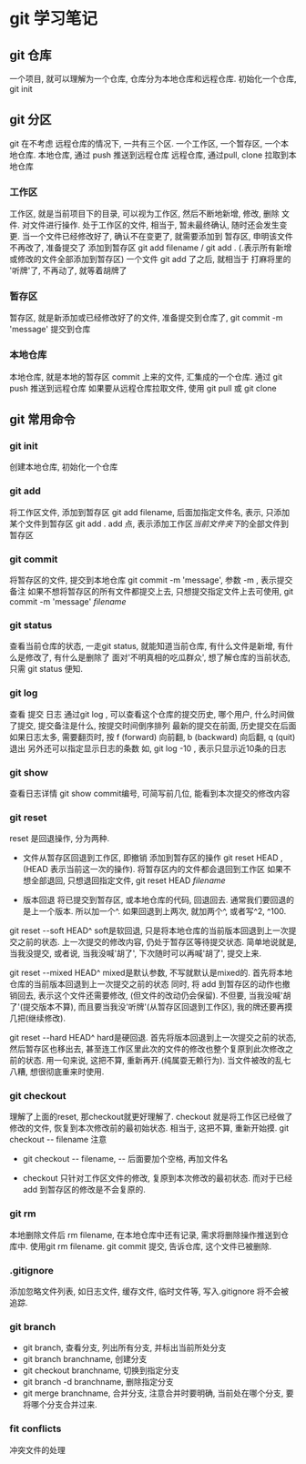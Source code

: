 # git 学习笔记

## git 仓库
一个项目, 就可以理解为一个仓库, 仓库分为本地仓库和远程仓库.
初始化一个仓库, 
git init

## git 分区
git 在不考虑 远程仓库的情况下, 一共有三个区. 一个工作区, 一个暂存区, 一个本地仓库.
本地仓库, 通过 push 推送到远程仓库
远程仓库, 通过pull, clone 拉取到本地仓库

### 工作区
工作区, 就是当前项目下的目录, 可以视为工作区, 然后不断地新增, 修改, 删除 文件. 对文件进行操作.
处于工作区的文件, 相当于, 暂未最终确认, 随时还会发生变更.
当一个文件已经修改好了, 确认不在变更了, 就需要添加到 暂存区, 申明该文件不再改了, 准备提交了
添加到暂存区 git add filename / git add . (.表示所有新增或修改的文件全部添加到暂存区)
一个文件 git add 了之后, 就相当于 打麻将里的 '听牌'了, 不再动了, 就等着胡牌了

### 暂存区
暂存区, 就是新添加或已经修改好了的文件, 准备提交到仓库了, git commit -m 'message' 提交到仓库

### 本地仓库
本地仓库, 就是本地的暂存区 commit 上来的文件, 汇集成的一个仓库. 通过 git push 推送到远程仓库
如果要从远程仓库拉取文件, 使用 git pull 或 git clone

## git 常用命令
### git init
创建本地仓库, 初始化一个仓库

### git add
将工作区文件, 添加到暂存区
git add filename, 后面加指定文件名, 表示, 只添加某个文件到暂存区
git add . add 点, 表示添加工作区*当前文件夹下*的全部文件到暂存区

### git commit 
将暂存区的文件, 提交到本地仓库
git commit -m 'message', 参数 -m , 表示提交备注
如果不想将暂存区的所有文件都提交上去, 只想提交指定文件上去可使用, 
git commit -m 'message' *filename*

### git status
查看当前仓库的状态, 一走git status, 就能知道当前仓库, 有什么文件是新增, 有什么是修改了, 有什么是删除了
面对'不明真相的吃瓜群众', 想了解仓库的当前状态, 只需 git status 便知.

### git log
查看 提交 日志
通过git log , 可以查看这个仓库的提交历史, 哪个用户, 什么时间做了提交, 提交备注是什么, 按提交时间倒序排列
最新的提交在前面, 历史提交在后面
如果日志太多, 需要翻页时, 按 f (forward) 向前翻, b (backward) 向后翻, q (quit) 退出
另外还可以指定显示日志的条数
如, git log -10 , 表示只显示近10条的日志

### git show
查看日志详情
git show commit编号, 可简写前几位, 能看到本次提交的修改内容

### git reset
reset 是回退操作, 分为两种.

- 文件从暂存区回退到工作区, 即撤销 添加到暂存区的操作
git reset HEAD , (HEAD 表示当前这一次的操作). 将暂存区内的文件都会退回到工作区
如果不想全部退回, 只想退回指定文件, 
git reset HEAD *filename*

- 版本回退
将已提交到暂存区, 或本地仓库的代码, 回退回去. 通常我们要回退的是上一个版本. 所以加一个^.
如果回退到上两次, 就加两个^, 或者写^2, ^100.

git reset --soft HEAD^ soft是软回退, 只是将本地仓库的当前版本回退到上一次提交之前的状态. 
上一次提交的修改内容, 仍处于暂存区等待提交状态. 简单地说就是, 当我没提交, 或者说, 当我没喊'胡了', 下次随时可以再喊'胡了', 提交上来.

git reset --mixed HEAD^ mixed是默认参数, 不写就默认是mixed的. 首先将本地仓库的当前版本回退到上一次提交之前的状态
同时, 将 add 到暂存区的动作也撤销回去, 表示这个文件还需要修改, (但文件的改动仍会保留). 不但要, 当我没喊'胡了'(提交版本不算), 而且要当我没'听牌'(从暂存区回退到工作区), 我的牌还要再摸几把(继续修改).

git reset --hard HEAD^ hard是硬回退. 首先将版本回退到上一次提交之前的状态, 然后暂存区也移出去, 甚至连工作区里此次的文件的修改也整个复原到此次修改之前的状态. 用一句来说, 这把不算, 重新再开.(纯属耍无赖行为).
当文件被改的乱七八糟, 想很彻底重来时使用.

### git checkout
理解了上面的reset, 那checkout就更好理解了. checkout 就是将工作区已经做了修改的文件, 恢复到本次修改前的最初始状态.
相当于, 这把不算, 重新开始摸.
git checkout -- filename
注意

- git checkout -- filename, -- 后面要加个空格, 再加文件名

- checkout 只针对工作区文件的修改, 复原到本次修改的最初状态. 而对于已经 add 到暂存区的修改是不会复原的.

### git rm
本地删除文件后 rm filename, 在本地仓库中还有记录, 需求将删除操作推送到仓库中. 
使用git rm filename. git commit 提交, 告诉仓库, 这个文件已被删除.

### .gitignore
添加忽略文件列表, 如日志文件, 缓存文件, 临时文件等, 写入.gitignore 将不会被追踪.

### git branch
- git branch, 查看分支, 列出所有分支, 并标出当前所处分支
- git branch branchname, 创建分支
- git checkout branchname, 切换到指定分支
- git branch -d branchname, 删除指定分支
- git merge branchname, 合并分支, 注意合并时要明确, 当前处在哪个分支, 要将哪个分支合并过来.

### fit conflicts
冲突文件的处理


